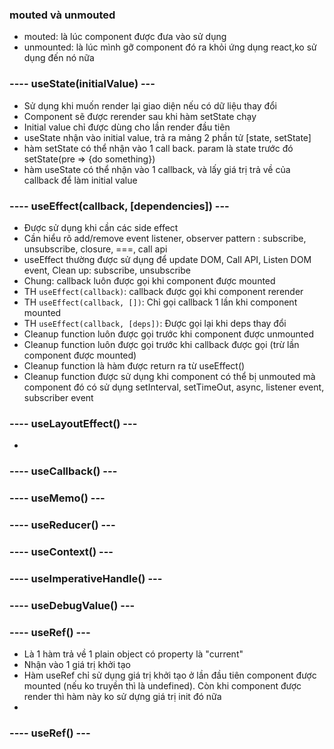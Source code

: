 ### mouted và unmouted
- mouted: là lúc component được đưa vào sử dụng
- unmounted: là lúc mình gỡ component đó ra khỏi ứng dụng react,ko sử dụng đến nó nữa
### ---- useState(initialValue) ---
- Sử dụng khi muốn render lại giao diện nếu có dữ liệu thay đổi
- Component sẽ được rerender sau khi hàm setState chạy
- Initial value chỉ được dùng cho lần render đầu tiên
- useState nhận vào initial value, trả ra mảng 2 phần tử [state, setState]
- hàm setState có thể nhận vào 1 call back. param là state trước đó setState(pre => {do something})
- hàm useState có thể nhận vào 1 callback, và lấy giá trị trả về của callback để làm initial value

### ---- useEffect(callback, [dependencies]) ---
- Được sử dụng khi cần các side effect
- Cần hiểu rõ add/remove event listener, observer pattern : subscribe, unsubscribe, closure, ===, call api
- useEffect thường được sử dụng để update DOM, Call API, Listen DOM event, Clean up: subscribe, unsubscribe
- Chung: callback luôn được gọi khi component được mounted
- TH `useEffect(callback)`: callback được gọi khi component rerender
- TH `useEffect(callback, [])`: Chỉ gọi callback 1 lần khi component mounted
- TH `useEffect(callback, [deps])`: Được gọi lại khi deps thay đổi
- Cleanup function luôn được gọi trước khi component được unmounted
- Cleanup function luôn được gọi trước khi callback được gọi (trừ lần component được mounted)
- Cleanup function là hàm được return ra từ useEffect()
- Cleanup function được sử dụng khi component có thể bị unmouted mà component đó có sử dụng setInterval, setTimeOut, async, listener event, subscriber event

### ---- useLayoutEffect() ---
- 

### ---- useCallback() ---
### ---- useMemo() ---
### ---- useReducer() ---
### ---- useContext() ---
### ---- useImperativeHandle() ---
### ---- useDebugValue() ---
### ---- useRef() ---
- Là 1 hàm trả về 1 plain object có property là "current"
- Nhận vào 1 giá trị khởi tạo
- Hàm useRef chỉ sử dụng giá trị khởi tạo ở lần đầu tiên component được mounted (nếu ko truyền thì là undefined). Còn khi component được render thì hàm này ko sử dựng giá trị init đó nữa
- 


### ---- useRef() ---
